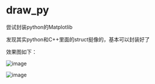 # draw_py
尝试封装python的Matplotlib

发现其实python和C++里面的struct挺像的，基本可以封装好了

效果图如下：

![image](https://user-images.githubusercontent.com/15361689/231993951-b80f7ef1-01b7-4784-bd11-c02bde4b3ebe.png)


![image](https://user-images.githubusercontent.com/15361689/232425019-305bde7c-f4e6-4065-ae5e-cc07831c74bc.png)
